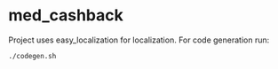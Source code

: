 # med_cashback

Project uses easy_localization for localization. For code generation run:

```
./codegen.sh
```
